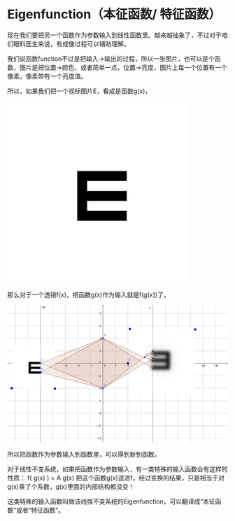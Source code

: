 <!--
.. title: 为什么对比敏感度的视标亮度是正弦变化的？(3)
.. slug: wei-shi-yao-dui-bi-min-gan-du-de-shi-biao-liang-du-shi-zheng-xian-bian-hua-de-3
.. date: 2017-12-19 01:09:00 UTC+08:00
.. tags: CSF, 教程, 现代眼科医生知识扩展包
.. category: ophthalmology
.. link:
.. description:
.. type: text
-->

# Eigenfunction（本征函数/ 特征函数）
现在我们要把另一个函数作为参数输入到线性函数里。越来越抽象了，不过对于咱们眼科医生来说，有成像过程可以辅助理解。
<!-- TEASER_END -->

我们说函数function不过是把输入->输出的过程，所以一张图片，也可以是个函数，图片是把位置->颜色，或者简单一点，位置->亮度，图片上每一个位置有一个像素，像素带有一个亮度值。

所以，如果我们把一个视标图片E，看成是函数g(x)，

![E](/images/CSF/E.png)

那么对于一个透镜f(x)，把函数g(x)作为输入就是f(g(x))了，

![E->Eblur.png](/images/CSF/E2Eblur.png)

所以把函数作为参数输入到函数里，可以得到新到函数。

对于线性不变系统，如果把函数作为参数输入，有一类特殊的输入函数会有这样的性质：
f( g(x) ) = A g(x)
把这个函数g(x)送进f，经过变换的结果，只是相当于对g(x)乘了个系数，g(x)里面的内部结构都没变！

这类特殊的输入函数叫做该线性不变系统的Eigenfunction，可以翻译成“本征函数”或者“特征函数”。
